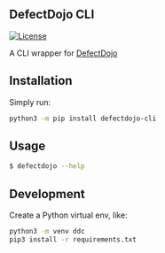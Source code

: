 ## DefectDojo CLI
[![License](https://img.shields.io/badge/license-MIT-_red.svg)](https://opensource.org/licenses/MIT)

A CLI wrapper for [DefectDojo](https://github.com/DefectDojo/django-DefectDojo)

## Installation

Simply run:

```sh
python3 -m pip install defectdojo-cli
```

## Usage

```sh
$ defectdojo --help
```

## Development

Create a Python virtual env, like:

```sh
python3 -m venv ddc
pip3 install -r requirements.txt
```
